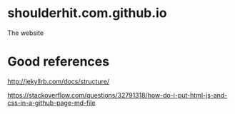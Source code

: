 # shoulderhit.com.github.io
The website

# Good references

http://jekyllrb.com/docs/structure/

https://stackoverflow.com/questions/32791318/how-do-i-put-html-js-and-css-in-a-github-page-md-file

